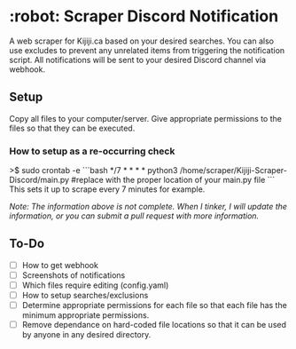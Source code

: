 <h1>:robot: Scraper Discord Notification</h1>
A web scraper for Kijiji.ca based on your desired searches. You can also use excludes to prevent any unrelated items from triggering the notification script.
All notifications will be sent to your desired Discord channel via webhook.


<h2>Setup</h2>
Copy all files to your computer/server. Give appropriate permissions to the files so that they can be executed.


<h3>How to setup as a re-occurring check</h3>
>$ sudo crontab -e
```bash
*/7 * * * * python3 /home/scraper/Kijiji-Scraper-Discord/main.py  #replace with the proper location of your main.py file
```
This sets it up to scrape every 7 minutes for example.

*Note: The information above is not complete. When I tinker, I will update the information, or you can submit a pull request with more information.*


<h2>To-Do</h2>

- [ ] How to get webhook
- [ ] Screenshots of notifications
- [ ] Which files require editing (config.yaml)
- [ ] How to setup searches/exclusions
- [ ] Determine appropriate permissions for each file so that each file has the minimum appropriate permissions.
- [ ] Remove dependance on hard-coded file locations so that it can be used by anyone in any desired directory.